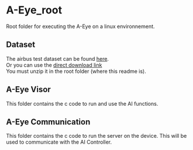 # A-Eye_root
Root folder for executing the A-Eye on a linux environnement.  
## Dataset
The airbus test dataset can be found [here](https://drive.google.com/file/d/1odGQm0w5xhjG1suTzqstuRMIkoTY4mYx/view?usp=sharing).  
Or you can use the [direct download link](https://doc-0c-9k-docs.googleusercontent.com/docs/securesc/614fh47gu96512scpn7rsg6kb3l8post/ubfonh7v4sapcscajaldh3tpvjr7l38j/1653910500000/12144000200058941931/12144000200058941931/1odGQm0w5xhjG1suTzqstuRMIkoTY4mYx?e=download&ax=ACxEAsaPrIbi0NfLLu2AAYgj9_F363G3xuTA0j3Y8O2THH15U3mHIoRepNkBoA6QnGYzk8yOInvJIbjJd1IPtxv97OLaWGY50oZUKXP0fZHMCYt2vsWa_PoYqCWxcTO3jFn4ELyAuF3M-ti9fcj4AtE3II6FcS4J6ElntnFGRlWbMe9mst5-bc4yDGF4UEBZHVdScUO09QxuOWkhrmRZps66jgRFj6dRV7XZ1-CK1lk5kVg8PGHSsLJi07Wqv139hyD5OyTlYojbyLDSsDG5hUnNxuOSi7XWU1m9sun-C3LrPCsWkHh63C2u5Hx4wjoPVtu1CRVe82rV6ikO0vcKVJOKw8w1Aktwtu-5vUe9QoxIanYBssEdp_O_NFtnFYPS2GJvuSkM9x9a4RSFJmWpDwcMyTxhYtwd7_5buRqGuC1TmTmp7PybR3w6WULyyrK0aWGy1REUAhbvmh2hHvn9MZAuz9S72IcMCrjkGDcAM9b7TrdCyDDDz6SoJBLGF5jiknm8aiG2b9ARVwaSYq39IqDVFk3SCp2XWYfl-pcyxjDu1eypLVvfrl-0m7aarlX4JnIvgkF46IfRv2S96GskLqIEARbeuT7f3R5fRUlbXAi_JLP4kAZlqQMr-16xjelYZHcTrXOI-DYm_kFR3UD7cNlbhIKAozvaOiyf93Sm0R2nJm9BRpZspRNr-isohL3WAtMvWH3Wjj8-G0soCmtvw67N5LwJkhqOAbomTHnJHHqhYRRHGzScKT0&authuser=1)  
You must unzip it in the root folder (where this readme is).  
## A-Eye Visor
This folder contains the c code to run and use the AI functions.  
## A-Eye Communication
This folder contains the c code to run the server on the device. This will be used to communicate with the AI Controller.  
